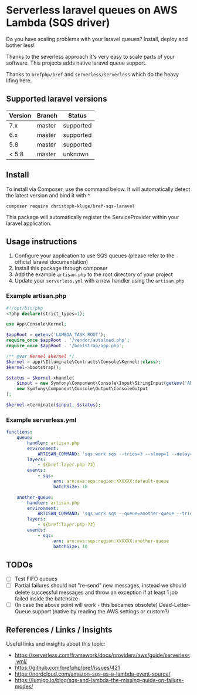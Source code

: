 # Serverless laravel queues on AWS Lambda (SQS driver)

Do you have scaling problems with your laravel queues? Install, deploy and bother less!

Thanks to the severless approach it's very easy to scale parts of your software.
This projects adds native laravel queue support.

Thanks to `brefphp/bref` and `serverless/serverless` which do the heavy lifing here.

## Supported laravel versions

| Version | Branch | Status    |
| ---     | ---    | ---       |
| 7.x     | master | supported |
| 6.x     | master | supported |
| 5.8     | master | supported |
| < 5.8   | master | unknown   |

## Install

To install via Composer, use the command below. It will automatically detect the latest version and bind it with ^.

```
composer require christoph-kluge/bref-sqs-laravel
```

This package will automatically register the ServiceProvider within your laravel application.

## Usage instructions

1. Configure your application to use SQS queues (please refer to the official laravel documentation)
2. Install this package through composer 
3. Add the example `artisan.php` to the root directory of your project
4. Update your `serverless.yml` with a new handler using the `artisan.php`

### Example artisan.php

```php
#!/opt/bin/php
<?php declare(strict_types=1);

use App\Console\Kernel;

$appRoot = getenv('LAMBDA_TASK_ROOT');
require_once $appRoot . '/vendor/autoload.php';
require_once $appRoot . '/bootstrap/app.php';

/** @var Kernel $kernel */
$kernel = app(\Illuminate\Contracts\Console\Kernel::class);
$kernel->bootstrap();

$status = $kernel->handle(
    $input = new Symfony\Component\Console\Input\StringInput(getenv('ARTISAN_COMMAND')),
    new Symfony\Component\Console\Output\ConsoleOutput
);

$kernel->terminate($input, $status);

```

### Example serverless.yml

```yaml
functions:
    queue:
        handler: artisan.php
        environment:
            ARTISAN_COMMAND: 'sqs:work sqs --tries=3 --sleep=1 --delay=1'
        layers:
            - ${bref:layer.php-73}
        events:
            - sqs:
                  arn: arn:aws:sqs:region:XXXXXX:default-queue
                  batchSize: 10

    another-queue:
        handler: artisan.php
        environment:
            ARTISAN_COMMAND: 'sqs:work sqs --queue=another-queue --tries=3 --sleep=1 --delay=1'
        layers:
            - ${bref:layer.php-73}
        events:
            - sqs:
                  arn: arn:aws:sqs:region:XXXXXX:another-queue
                  batchSize: 10
```

## TODOs

* [ ] Test FIFO queues
* [ ] Partial failures should not "re-send" new messages, instead we should delete successful messages and throw an exception if at least 1 job failed inside the batchsize
* [ ] (In case the above point will work - this becames obsolete) Dead-Letter-Queue support (native by reading the AWS settings or custom?)

## References / Links / Insights

Useful links and insights about this topic: 

* https://serverless.com/framework/docs/providers/aws/guide/serverless.yml/
* https://github.com/brefphp/bref/issues/421
* https://nordcloud.com/amazon-sqs-as-a-lambda-event-source/
* https://lumigo.io/blog/sqs-and-lambda-the-missing-guide-on-failure-modes/
